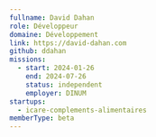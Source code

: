 ```yaml
---
fullname: David Dahan
role: Développeur
domaine: Développement
link: https://david-dahan.com
github: ddahan
missions:
  - start: 2024-01-26
    end: 2024-07-26
    status: independent
    employer: DINUM
startups:
  - icare-complements-alimentaires
memberType: beta
---
```


